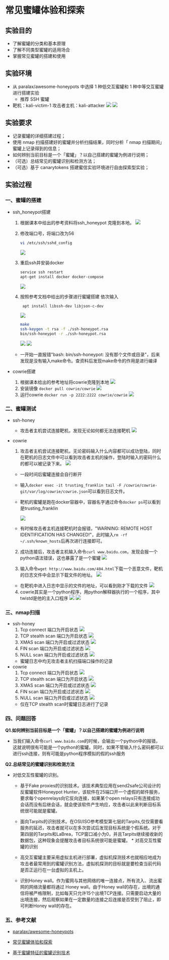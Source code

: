 # 常见蜜罐体验和探索

## 实验目的

* 了解蜜罐的分类和基本原理
* 了解不同类型蜜罐的适用场合
* 掌握常见蜜罐的搭建和使用

## 实验环境

* 从 paralax/awesome-honeypots 中选择 1 种低交互蜜罐和 1 种中等交互蜜罐进行搭建实验
    * 推荐 SSH 蜜罐
* 靶机：kali-victim-1
  攻击者主机：kali-attacker
![](images/靶机地址.png)
![](images/攻击者主机地址.png)

## 实验要求

* 记录蜜罐的详细搭建过程；
* 使用 nmap 扫描搭建好的蜜罐并分析扫描结果，同时分析「 nmap 扫描期间」蜜罐上记录得到的信息；
* 如何辨别当前目标是一个「蜜罐」？以自己搭建的蜜罐为例进行说明；
* （可选）总结常见的蜜罐识别和检测方法；
* （可选）基于 canarytokens 搭建蜜信实验环境进行自由探索型实验；

## 实验过程

### 一、蜜罐的搭建

* ssh_honeypot搭建

   1. 根据课本中给出的参考资料将ssh_honeypot 克隆到本地。
   ![ ](images/gitclone_ssh_honeypot.png)
   2. 修改端口号，将端口改为56
        ```bash
        vi /etc/ssh/sshd_config
        ```
        ![ ](images/修改端口号.png)
   3. 重启ssh并安装docker

        ```bash
        service ssh restart
        apt-get install docker docker-compose
        ``` 
        ![ ](images/安装docker.png)
   4. 按照参考文档中给出的步骤进行蜜罐搭建
   依次输入

        ``` apt install libssh-dev libjson-c-dev``` 

        ![ ](images/安装libssh.png)

        ```bash
        make
        ssh-keygen -t rsa -f ./ssh-honeypot.rsa
        bin/ssh-honeypot -r ./ssh-honeypot.rsa
        ```
        ![ ](images/rsa.png)
        ![ ](images/搭建完成.png)
     * 一开始一直报错"bash: bin/ssh-honeypot: 没有那个文件或目录"，后来发现是没有输入make命令。查资料后发现make命令的作用是进行编译

* cowrie搭建
   1. 根据课本给出的参考地址将cowrie克隆到本地
    ![ ](images/gitclone_cowrie.png)
   2. 安装镜像
     ```docker pull cowrie/cowrie```
     ![ ](images/安装镜像.png)
   3. 运行cowrie
     ```docker run -p 2222:2222 cowrie/cowrie```
      ![ ](images/开始运行.png)

### 二、蜜罐测试

* ssh-honey
    * 攻击者主机尝试连接靶机，发现无论如何都无法连接靶机
    ![ ](images/ssh_honeypot登陆.png)
     
* cowrie
    1. 攻击者主机尝试连接靶机，无论密码输入什么内容都可以成功登陆，同时在靶机的日志文件中可以看到攻击者主机的操作，登陆时输入的密码什么的都可以被记录下来。
    ![ ](images/尝试登陆.png)
    * 一段时间后蜜罐连接会自行断开
    * 输入```docker exec -it trusting_franklin tail -F /cowrie/cowrie-git/var/log/cowrie/cowrie.json```可以看到日志文件。
    * 靶机的蜜罐是跑在docker容器中，容器名字通过命令```docker ps```可以看到是trusting_franklin

      ![ ](images/cowire查看日志.png)
    * 有时候攻击者主机连接靶机时会报错，"WARNING: REMOTE HOST IDENTIFICATION HAS CHANGED!"，此时输入```rm -rf ~/.ssh/known_hosts```后再次进行连接即可。
    2. 成功连接后，攻击者主机输入命令```curl www.baidu.com```，发现会报一个python语法错误，这也暴露了是一个蜜罐
        ![ ](images/暴露蜜罐.png)

    3. 输入命令```wget http://www.baidu.com/404.html```下载一个恶意文件，靶机的日志文件中会显示下载文件的地址。
    ![ ](images/下载恶意文件.png)

    * 在靶机中进入日志中显示的文件的地址，可以看到刚才下载的文件
    ![ ](images/下载文件.png)
    4. cowrie其实是一个python程序，用python解释器执行的一个程序，其中twistd是他的主入口程序
    ![ ](images/python.png)
    ![ ](images/主程序入口.png)

### 三、nmap扫描
* ssh-honey
    1. Tcp connect
    端口为开启状态
    ![ ](images/connect_ssh.png)
    2. TCP stealth scan
    端口为开启状态
    ![ ](images/stealth_ssh.png)
    3. XMAS scan
    端口为开启或过滤状态
    ![ ](images/xmas_ssh.png)
    4. FIN scan
    端口为开启或过滤状态
    ![ ](images/fin_ssh.png)
    5. NULL scan
    端口为开启或过滤状态
    ![ ](images/null_ssh.png)
    * 蜜罐日志中均无攻击者主机扫描端口操作的记录
* cowrie
    1. Tcp connect
    端口为开启状态
    ![ ](images/connect_cowrie.png)
    2. TCP stealth scan
    端口为开启状态
    ![ ](images/stealth_cowrie.png)
    3. XMAS scan
    端口为开启或过滤状态
    ![ ](images/xmas_cowrie.png)
    4. FIN scan
    端口为开启或过滤状态
    ![ ](images/fin_cowrie.png)
    5. NULL scan
    端口为开启或过滤状态
    ![ ](images/null_cowrie.png)
    * 仅在TCP stealth scan时蜜罐日志进行了记录

### 四、问题回答

**Q1.如何辨别当前目标是一个「蜜罐」？以自己搭建的蜜罐为例进行说明**
   * 当我们输入命令```curl www.baidu.com```的时候，会输出一个python中的报错，这就说明很有可能是一个python的蜜罐。同时，如果不管输入什么密码都可以进行ssh连接，则有可能是python程序模拟的假的ssh服务

**Q2.总结常见的蜜罐识别和检测方法**
   * 对低交互性蜜罐的识别。

      * 基于Fake proxies的识别技术。该技术典型应用在send2safe公司设计的反蜜罐软件Honeypot Hunter，该软件在25端口开一个虚假的邮件服务，要求每个openrelays向它反向连接，如果某个open relays只有连接成功会话而没有后继会话，就会使该软件产生响应，攻击者以此来判断目标系统很可能就是蜜罐。
      * 面向Tarpits的识别技术。在OSI/ISO参考模型第七层的Tarpits,仅仅需要看服务的延迟，攻击者就可以在多次尝试后发现目标系统是个假系统。对于第四层的Tarpits和LaBrea，TCP窗口减小为0，并且Tarpits继续接收新的数据包，这种现象会提醒攻击者目标系统很可能是蜜罐。
    * 对高交互性蜜罐的识别

      * 高交互蜜罐主要采用虚拟主机进行部署，虚拟机探测技术也就相应地成为攻击者最常用到的蜜罐识别方法，虚拟机探测的目标就是要检查当前代码是否正运行在一台虚拟的主机上。
      * 识别Honey wall。作为蜜网与其他网络的唯一连接点，所有流入、流出蜜网的网络流量都将通过 Honey wall。由于Honey wall的存在，出境的通信将被严格限制，比如每天只允许15个出境TCP连接。只需要启动大量的出境连接，然后观察如果在一定数量的连接之后连接是否受到了阻止，即可判断Honey wall的存在。

### 五、参考文献

* [paralax/awesome-honeypots](https://github.com/paralax/awesome-honeypots)

* [常见蜜罐体验和探索](https://github.com/CUCCS/2019-NS-Public-DXY0411/blob/ns_chap0x11/ns_chap0x11/常见蜜罐体验和探索.md)

* [基于蜜罐特征的蜜罐识别技术](https://www.docin.com/p-1517346225.html)

